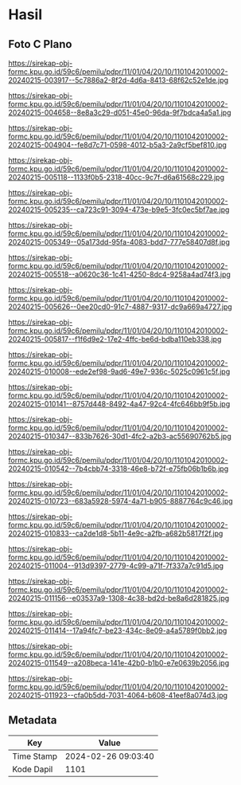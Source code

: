# Hasil

## Foto C Plano

https://sirekap-obj-formc.kpu.go.id/59c6/pemilu/pdpr/11/01/04/20/10/1101042010002-20240215-003917--5c7886a2-8f2d-4d6a-8413-68f62c52e1de.jpg

https://sirekap-obj-formc.kpu.go.id/59c6/pemilu/pdpr/11/01/04/20/10/1101042010002-20240215-004658--8e8a3c29-d051-45e0-96da-9f7bdca4a5a1.jpg

https://sirekap-obj-formc.kpu.go.id/59c6/pemilu/pdpr/11/01/04/20/10/1101042010002-20240215-004904--fe8d7c71-0598-4012-b5a3-2a9cf5bef810.jpg

https://sirekap-obj-formc.kpu.go.id/59c6/pemilu/pdpr/11/01/04/20/10/1101042010002-20240215-005118--1133f0b5-2318-40cc-9c7f-d6a61568c229.jpg

https://sirekap-obj-formc.kpu.go.id/59c6/pemilu/pdpr/11/01/04/20/10/1101042010002-20240215-005235--ca723c91-3094-473e-b9e5-3fc0ec5bf7ae.jpg

https://sirekap-obj-formc.kpu.go.id/59c6/pemilu/pdpr/11/01/04/20/10/1101042010002-20240215-005349--05a173dd-95fa-4083-bdd7-777e58407d8f.jpg

https://sirekap-obj-formc.kpu.go.id/59c6/pemilu/pdpr/11/01/04/20/10/1101042010002-20240215-005518--a0620c36-1c41-4250-8dc4-9258a4ad74f3.jpg

https://sirekap-obj-formc.kpu.go.id/59c6/pemilu/pdpr/11/01/04/20/10/1101042010002-20240215-005626--0ee20cd0-91c7-4887-9317-dc9a669a4727.jpg

https://sirekap-obj-formc.kpu.go.id/59c6/pemilu/pdpr/11/01/04/20/10/1101042010002-20240215-005817--f1f6d9e2-17e2-4ffc-be6d-bdba110eb338.jpg

https://sirekap-obj-formc.kpu.go.id/59c6/pemilu/pdpr/11/01/04/20/10/1101042010002-20240215-010008--ede2ef98-9ad6-49e7-936c-5025c0961c5f.jpg

https://sirekap-obj-formc.kpu.go.id/59c6/pemilu/pdpr/11/01/04/20/10/1101042010002-20240215-010141--8757d448-8492-4a47-92c4-4fc646bb9f5b.jpg

https://sirekap-obj-formc.kpu.go.id/59c6/pemilu/pdpr/11/01/04/20/10/1101042010002-20240215-010347--833b7626-30d1-4fc2-a2b3-ac55690762b5.jpg

https://sirekap-obj-formc.kpu.go.id/59c6/pemilu/pdpr/11/01/04/20/10/1101042010002-20240215-010542--7b4cbb74-3318-46e8-b72f-e75fb06b1b6b.jpg

https://sirekap-obj-formc.kpu.go.id/59c6/pemilu/pdpr/11/01/04/20/10/1101042010002-20240215-010723--683a5928-5974-4a71-b905-8887764c9c46.jpg

https://sirekap-obj-formc.kpu.go.id/59c6/pemilu/pdpr/11/01/04/20/10/1101042010002-20240215-010833--ca2de1d8-5b11-4e9c-a2fb-a682b5817f2f.jpg

https://sirekap-obj-formc.kpu.go.id/59c6/pemilu/pdpr/11/01/04/20/10/1101042010002-20240215-011004--913d9397-2779-4c99-a71f-7f337a7c91d5.jpg

https://sirekap-obj-formc.kpu.go.id/59c6/pemilu/pdpr/11/01/04/20/10/1101042010002-20240215-011156--e03537a9-1308-4c38-bd2d-be8a6d281825.jpg

https://sirekap-obj-formc.kpu.go.id/59c6/pemilu/pdpr/11/01/04/20/10/1101042010002-20240215-011414--17a94fc7-be23-434c-8e09-a4a5789f0bb2.jpg

https://sirekap-obj-formc.kpu.go.id/59c6/pemilu/pdpr/11/01/04/20/10/1101042010002-20240215-011549--a208beca-141e-42b0-b1b0-e7e0639b2056.jpg

https://sirekap-obj-formc.kpu.go.id/59c6/pemilu/pdpr/11/01/04/20/10/1101042010002-20240215-011923--cfa0b5dd-7031-4064-b608-41eef8a074d3.jpg


## Metadata

| Key        | Value               |
| ---------- | ------------------- |
| Time Stamp | 2024-02-26 09:03:40 |
| Kode Dapil | 1101                |



